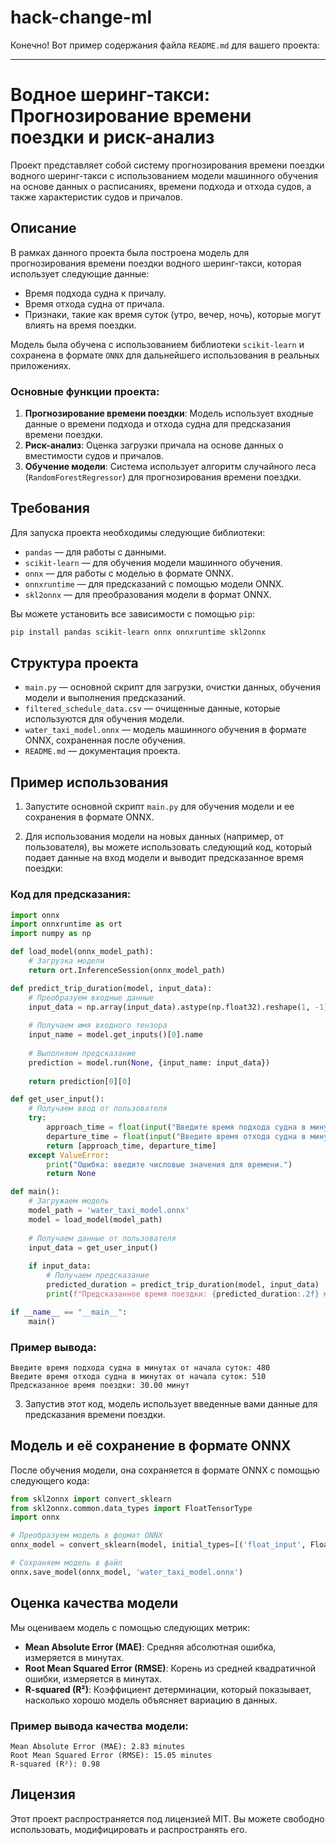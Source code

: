 # hack-change-ml
Конечно! Вот пример содержания файла `README.md` для вашего проекта:

---

# Водное шеринг-такси: Прогнозирование времени поездки и риск-анализ

Проект представляет собой систему прогнозирования времени поездки водного шеринг-такси с использованием модели машинного обучения на основе данных о расписаниях, времени подхода и отхода судов, а также характеристик судов и причалов.

## Описание

В рамках данного проекта была построена модель для прогнозирования времени поездки водного шеринг-такси, которая использует следующие данные:

- Время подхода судна к причалу.
- Время отхода судна от причала.
- Признаки, такие как время суток (утро, вечер, ночь), которые могут влиять на время поездки.

Модель была обучена с использованием библиотеки `scikit-learn` и сохранена в формате `ONNX` для дальнейшего использования в реальных приложениях.

### Основные функции проекта:
1. **Прогнозирование времени поездки**: Модель использует входные данные о времени подхода и отхода судна для предсказания времени поездки.
2. **Риск-анализ**: Оценка загрузки причала на основе данных о вместимости судов и причалов.
3. **Обучение модели**: Система использует алгоритм случайного леса (`RandomForestRegressor`) для прогнозирования времени поездки.

## Требования

Для запуска проекта необходимы следующие библиотеки:

- `pandas` — для работы с данными.
- `scikit-learn` — для обучения модели машинного обучения.
- `onnx` — для работы с моделью в формате ONNX.
- `onnxruntime` — для предсказаний с помощью модели ONNX.
- `skl2onnx` — для преобразования модели в формат ONNX.

Вы можете установить все зависимости с помощью `pip`:

```bash
pip install pandas scikit-learn onnx onnxruntime skl2onnx
```

## Структура проекта

- `main.py` — основной скрипт для загрузки, очистки данных, обучения модели и выполнения предсказаний.
- `filtered_schedule_data.csv` — очищенные данные, которые используются для обучения модели.
- `water_taxi_model.onnx` — модель машинного обучения в формате ONNX, сохраненная после обучения.
- `README.md` — документация проекта.

## Пример использования

1. Запустите основной скрипт `main.py` для обучения модели и ее сохранения в формате ONNX.

2. Для использования модели на новых данных (например, от пользователя), вы можете использовать следующий код, который подает данные на вход модели и выводит предсказанное время поездки:

### Код для предсказания:

```python
import onnx
import onnxruntime as ort
import numpy as np

def load_model(onnx_model_path):
    # Загрузка модели
    return ort.InferenceSession(onnx_model_path)

def predict_trip_duration(model, input_data):
    # Преобразуем входные данные
    input_data = np.array(input_data).astype(np.float32).reshape(1, -1)
    
    # Получаем имя входного тензора
    input_name = model.get_inputs()[0].name
    
    # Выполняем предсказание
    prediction = model.run(None, {input_name: input_data})
    
    return prediction[0][0]

def get_user_input():
    # Получаем ввод от пользователя
    try:
        approach_time = float(input("Введите время подхода судна в минутах от начала суток: "))
        departure_time = float(input("Введите время отхода судна в минутах от начала суток: "))
        return [approach_time, departure_time]
    except ValueError:
        print("Ошибка: введите числовые значения для времени.")
        return None

def main():
    # Загружаем модель
    model_path = 'water_taxi_model.onnx'
    model = load_model(model_path)
    
    # Получаем данные от пользователя
    input_data = get_user_input()
    
    if input_data:
        # Получаем предсказание
        predicted_duration = predict_trip_duration(model, input_data)
        print(f"Предсказанное время поездки: {predicted_duration:.2f} минут")

if __name__ == "__main__":
    main()
```

### Пример вывода:

```
Введите время подхода судна в минутах от начала суток: 480
Введите время отхода судна в минутах от начала суток: 510
Предсказанное время поездки: 30.00 минут
```

3. Запустив этот код, модель использует введенные вами данные для предсказания времени поездки.

## Модель и её сохранение в формате ONNX

После обучения модели, она сохраняется в формате ONNX с помощью следующего кода:

```python
from skl2onnx import convert_sklearn
from skl2onnx.common.data_types import FloatTensorType
import onnx

# Преобразуем модель в формат ONNX
onnx_model = convert_sklearn(model, initial_types=[('float_input', FloatTensorType([None, X_train_scaled.shape[1]]))])

# Сохраняем модель в файл
onnx.save_model(onnx_model, 'water_taxi_model.onnx')
```

## Оценка качества модели

Мы оцениваем модель с помощью следующих метрик:

- **Mean Absolute Error (MAE)**: Средняя абсолютная ошибка, измеряется в минутах.
- **Root Mean Squared Error (RMSE)**: Корень из средней квадратичной ошибки, измеряется в минутах.
- **R-squared (R²)**: Коэффициент детерминации, который показывает, насколько хорошо модель объясняет вариацию в данных.

### Пример вывода качества модели:

```
Mean Absolute Error (MAE): 2.83 minutes
Root Mean Squared Error (RMSE): 15.05 minutes
R-squared (R²): 0.98
```

## Лицензия

Этот проект распространяется под лицензией MIT. Вы можете свободно использовать, модифицировать и распространять его.
